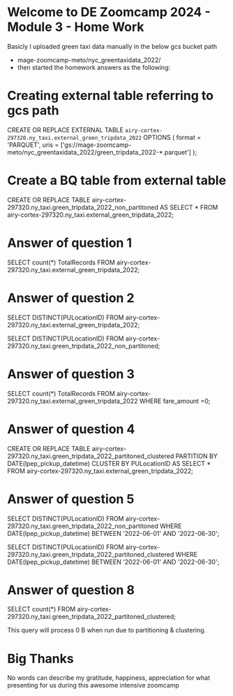 # Welcome to DE Zoomcamp 2024 - Module 3 - Home Work
Basicly I uploaded green taxi data manually in the below gcs bucket path
- mage-zoomcamp-meto/nyc_greentaxidata_2022/
- then started the homework answers as the following:

# Creating external table referring to gcs path
CREATE OR REPLACE EXTERNAL TABLE `airy-cortex-297320.ny_taxi.external_green_tripdata_2022`
OPTIONS (
  format = 'PARQUET',
  uris = ['gs://mage-zoomcamp-meto/nyc_greentaxidata_2022/green_tripdata_2022-*.parquet']
);

# Create a BQ table from external table
CREATE OR REPLACE TABLE airy-cortex-297320.ny_taxi.green_tripdata_2022_non_partitoned AS
SELECT * FROM airy-cortex-297320.ny_taxi.external_green_tripdata_2022;

# Answer of question 1
SELECT count(*) TotalRecords FROM airy-cortex-297320.ny_taxi.external_green_tripdata_2022;


# Answer of question 2
SELECT DISTINCT(PULocationID)
FROM airy-cortex-297320.ny_taxi.external_green_tripdata_2022;


SELECT DISTINCT(PULocationID)
FROM airy-cortex-297320.ny_taxi.green_tripdata_2022_non_partitoned;


# Answer of question 3
SELECT count(*) TotalRecords 
FROM airy-cortex-297320.ny_taxi.external_green_tripdata_2022
WHERE fare_amount =0;


# Answer of question 4
CREATE OR REPLACE TABLE airy-cortex-297320.ny_taxi.green_tripdata_2022_partitoned_clustered
PARTITION BY DATE(lpep_pickup_datetime)
CLUSTER BY PULocationID AS
SELECT * FROM airy-cortex-297320.ny_taxi.external_green_tripdata_2022;


# Answer of question 5
SELECT DISTINCT(PULocationID)
FROM airy-cortex-297320.ny_taxi.green_tripdata_2022_non_partitoned
WHERE DATE(lpep_pickup_datetime) BETWEEN '2022-06-01' AND '2022-06-30';

SELECT DISTINCT(PULocationID)
FROM airy-cortex-297320.ny_taxi.green_tripdata_2022_partitoned_clustered
WHERE DATE(lpep_pickup_datetime) BETWEEN '2022-06-01' AND '2022-06-30';


# Answer of question 8
SELECT count(*) FROM airy-cortex-297320.ny_taxi.green_tripdata_2022_partitoned_clustered;

This query will process 0 B when run due to partitioning & clustering.

# Big Thanks
No words can describe my gratitude, happiness, appreciation for what presenting for us during this awesome intensive zoomcamp 

